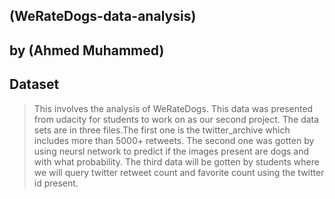 ## (WeRateDogs-data-analysis)
## by (Ahmed Muhammed)


## Dataset

> This involves the analysis of WeRateDogs. This data was presented from udacity for students to work on as our second project. The data sets are in three files.The first one is the twitter_archive which includes more than 5000+ retweets. The second one was gotten by using neursl network to predict if the images present are dogs and with what probability. The third data will be gotten by students where we will query twitter retweet count and favorite count using the twitter id present.
